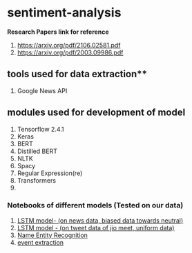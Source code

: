 # sentiment-analysis
**Research Papers link for reference**
1. https://arxiv.org/pdf/2106.02581.pdf
2. https://arxiv.org/pdf/2003.09986.pdf


## tools used for data extraction**
1. Google News API

## modules used for development of model
1. Tensorflow 2.4.1
2. Keras
3. BERT
4. Distilled BERT
5. NLTK
6. Spacy
7. Regular Expression(re)
8. Transformers
9. 

### Notebooks of different models (Tested on our data)
1. [LSTM model- (on news data, biased data towards neutral)](https://colab.research.google.com/drive/1tDQE5GfDLd2V2VFfs_ZQgOESe1o3fopy?usp=sharing)
2. [LSTM model - (on tweet data of jio meet, uniform data)](https://colab.research.google.com/drive/1K1FTAaKw-4ogSV8ig6ggt3UN7LLqS9Cs?usp=sharing)
3. [Name Entity Recognition](https://colab.research.google.com/drive/1XBildJCjSuHShjOBOhZHKxI8vee7m2l_?usp=sharing)
4. [event extraction](https://colab.research.google.com/drive/1GlZy5VpIhPxWY9ISNt2wM5m_dSST86RK?usp=sharing)
